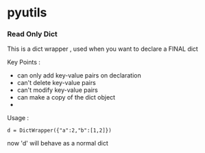 # pyutils

### Read Only Dict

This is a dict wrapper , used when you want to declare a FINAL dict 

Key Points :
- can only add key-value pairs on declaration
- can't delete key-value pairs
- can't modify key-value pairs
- can make a copy of the dict object
- 
Usage :

```d = DictWrapper({"a":2,"b":[1,2]})```

now 'd' will behave as a normal dict

